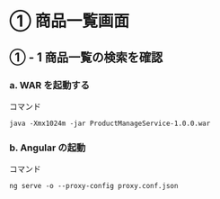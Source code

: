 # ① 商品一覧画面

## ① - 1 商品一覧の検索を確認

### a. WAR を起動する

コマンド

```
java -Xmx1024m -jar ProductManageService-1.0.0.war
```

### b. Angular の起動

コマンド

```
ng serve -o --proxy-config proxy.conf.json
```
